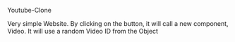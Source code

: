 Youtube-Clone

Very simple Website. By clicking on the button, it will call a new component, Video. It will use a random Video ID from the Object 

